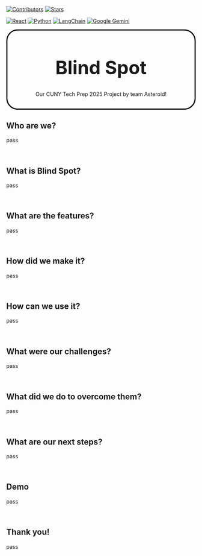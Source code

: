 [![Contributors][contributors-shield]][contributors-url]
[![Stars][stars-shield]][stars-url]

[![React][React]][React-url]
[![Python][Python]][Python-url]
[![LangChain][LangChain]][LangChain-url]
[![Google Gemini][Google-Gemini]][Gemini-url]

<div align="center" style='text-decoration: none; border: 3px solid black; padding-bottom: 30px; border-radius: 30px'>  
  <p style='text-align: center; text-decoration: none'>
    <a style='text-decoration: none;' href=''><h1 style="font-size: 3.5em">Blind Spot</h1></a>
  </p>
Our CUNY Tech Prep 2025 Project by team Asteroid!
</div>

## Who are we?
pass

<br>

## What is Blind Spot?
pass

<br>

## What are the features?
pass

<br>

## How did we make it?
pass

<br>

## How can we use it?
pass

<br>

## What were our challenges?
pass

<br>

## What did we do to overcome them?
pass

<br>

## What are our next steps?
pass

<br>


## Demo
pass

<br>

## Thank you!
pass

<br>


<!-- Shields and links -->
[contributors-shield]: https://img.shields.io/github/contributors/Dewiin/blind-spot.svg?style=for-the-badge
[contributors-url]: https://github.com/Dewiin/blind-spot/graphs/contributors
[stars-shield]: https://img.shields.io/github/stars/Dewiin/blind-spot.svg?style=for-the-badge
[stars-url]: https://github.com/Dewiin/blind-spot/stargazers
[React]: https://img.shields.io/badge/react-61DAFB?style=for-the-badge&logo=react&logoColor=white
[React-url]: https://reactjs.org/
[Python]: https://img.shields.io/badge/python-FFDE57?style=for-the-badge&logo=python&logoColor=4584B6
[Python-url]: https://www.python.org/
[LangChain]: https://img.shields.io/badge/langchain-007FFF?style=for-the-badge&logo=langchain&logoColor=white
[LangChain-url]: https://www.langchain.com/
[Google-Gemini]: https://img.shields.io/badge/gemini-007FFF?style=for-the-badge&logo=gemini&logoColor=white
[Gemini-url]: https://gemini.google.com/